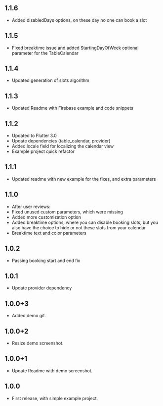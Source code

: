 ## 1.1.6
- Added disabledDays options, on these day no one can book a slot

## 1.1.5
- Fixed breaktime issue and added StartingDayOfWeek optional parameter for the TableCalendar

## 1.1.4
- Updated generation of slots algorithm

## 1.1.3
- Updated Readme with Firebase example and code snippets

## 1.1.2
- Updated to Flutter 3.0
- Update dependencies (table_calendar, provider)
- Added locale field for localizing the calendar view
- Example project quick refactor

## 1.1.1
- Updated readme with new example for the fixes, and extra parameters

## 1.1.0

- After user reviews:
- Fixed unused custom parameters, which were missing
- Added more customization option
- Added breaktime options, where you can disable booking slots, but you also have the choice to hide or not these slots from your calendar
- Breaktime text and color parameters

## 1.0.2

- Passing booking start and end fix

## 1.0.1

- Update provider dependency

## 1.0.0+3

- Added demo gif.


## 1.0.0+2

- Resize demo screenshot.


## 1.0.0+1

- Update Readme with demo screenshot.


## 1.0.0

- First release, with simple example project.

